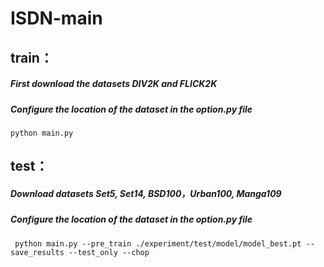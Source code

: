 # ISDN-main
## train：
##### First download the datasets DIV2K and FLICK2K
##### Configure the location of the dataset in the option.py file

```
python main.py
```

## test：
##### Download datasets Set5, Set14, BSD100，Urban100, Manga109
##### Configure the location of the dataset in the option.py file

```
 python main.py --pre_train ./experiment/test/model/model_best.pt --save_results --test_only --chop
```